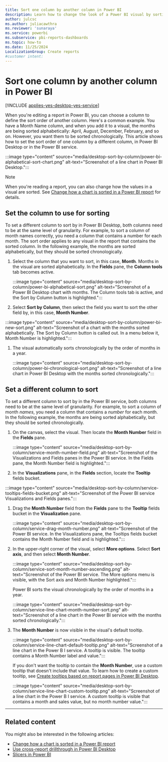 ```yaml
---
title: Sort one column by another column in Power BI
description: Learn how to change the look of a Power BI visual by sorting it by data fields. Use one column to define the sort order of another column.
author: julcsc
ms.author: juliacawthra
ms.reviewer: 'sunaraya'
ms.service: powerbi
ms.subservice: pbi-reports-dashboards
ms.topic: how-to
ms.date: 11/25/2024
LocalizationGroup: Create reports
#customer intent: 
---
```



# Sort one column by another column in Power BI

[!INCLUDE [applies-yes-desktop-yes-service](../includes/applies-yes-desktop-yes-service.md)]

When you're editing a report in Power BI, you can choose a column to define the sort order of another column.
Here's a common example. You have a Month Name column, and when you add it to a visual, the months are being sorted alphabetically: April, August, December, February, and so on. However, you want them to be sorted chronologically. This article shows how to set the sort order of one column by a different column, in Power BI Desktop or in the Power BI service.

:::image type="content" source="media/desktop-sort-by-column/power-bi-alphabetical-sort-chart.png" alt-text="Screenshot of a line chart in Power BI Desktop.":::

> [!NOTE]
> When you're reading a report, you can also change how the values in a visual are sorted. See [Change how a chart is sorted in a Power BI report](../consumer/end-user-change-sort.md) for details.

## Set the column to use for sorting

To set a different column to sort by in Power BI Desktop, both columns need to be at the same level of granularity. For example, to sort a column of month names correctly, you need a column that contains a number for each month. The sort order applies to any visual in the report that contains the sorted column. In the following example, the months are sorted alphabetically, but they should be sorted chronologically.

1. Select the column that you want to sort, in this case, **Month**. Months in the visual are sorted alphabetically. In the **Fields** pane, the **Column tools** tab becomes active.

   :::image type="content" source="media/desktop-sort-by-column/power-bi-alphabetical-sort.png" alt-text="Screenshot of a Power BI Desktop chart with months. The Column tools tab is active, and the Sort by Column button is highlighted.":::

1. Select **Sort by Column**, then select the field you want to sort the other field by, in this case, **Month Number**.

:::image type="content" source="media/desktop-sort-by-column/power-bi-new-sort.png" alt-text="Screenshot of a chart with the months sorted alphabetically. The Sort by Column button is called out. In a menu below it, Month Number is highlighted.":::

1. The visual automatically sorts chronologically by the order of months in a year.

   :::image type="content" source="media/desktop-sort-by-column/power-bi-chronological-sort.png" alt-text="Screenshot of a line chart in Power BI Desktop with the months sorted chronologically.":::

## Set a different column to sort

To set a different column to sort by in the Power BI service, both columns need to be at the same level of granularity. For example, to sort a column of month *names*, you need a column that contains a *number* for each month. In the following example, the months are being sorted alphabetically, but they should be sorted chronologically.

1. On the canvas, select the visual. Then locate the **Month Number** field in the **Fields** pane.

   :::image type="content" source="media/desktop-sort-by-column/service-month-number-field.png" alt-text="Screenshot of the Visualizations and Fields panes in the Power BI service. In the Fields pane, the Month Number field is highlighted.":::

1. In the **Visualizations** pane, in the **Fields** section, locate the **Tooltip** fields bucket.

:::image type="content" source="media/desktop-sort-by-column/service-tooltips-fields-bucket.png" alt-text="Screenshot of the Power BI service Visualizations and Fields panes.":::

1. Drag the **Month Number** field from the **Fields** pane to the **Tooltip** fields bucket in the **Visualization** pane.

   :::image type="content" source="media/desktop-sort-by-column/service-drag-month-number.png" alt-text="Screenshot of the Power BI service. In the Visualizations pane, the Tooltips fields bucket contains the Month Number field and is highlighted.":::

1. In the upper-right corner of the visual, select **More options**. Select **Sort axis**, and then select **Month Number**.

   :::image type="content" source="media/desktop-sort-by-column/service-sort-month-number-ascending.png" alt-text="Screenshot of the Power BI service. The More options menu is visible, with the Sort axis and Month Number highlighted.":::

   Power BI sorts the visual chronologically by the order of months in a year.

   :::image type="content" source="media/desktop-sort-by-column/service-line-chart-month-number-sort.png" alt-text="Screenshot of a line chart in the Power BI service with the months sorted chronologically.":::

1. The **Month Number** is now visible in the visual's default tooltip.

   :::image type="content" source="media/desktop-sort-by-column/service-line-chart-default-tooltip.png" alt-text="Screenshot of a line chart in the Power B I service. A tooltip is visible. The tooltip contains a Month Number label and value.":::

   If you don't want the tooltip to contain the **Month Number**, use a custom tooltip that doesn't include that value. To learn how to create a custom tooltip, see [Create tooltips based on report pages in Power BI Desktop](desktop-tooltips.md).

   :::image type="content" source="media/desktop-sort-by-column/service-line-chart-custom-tooltip.png" alt-text="Screenshot of a line chart in the Power B I service. A custom tooltip is visible that contains a month and sales value, but no month number value.":::

---

<!---
This functionality is no longer active.

## Getting back to default column for sorting
You can sort by any column you'd like, but there may be times when you want the visual to return to its default sorting column. For a visual that has a sort column selected, open the **More options** menu and select that column again. The visualization returns to its default sort column.

For example, here's the previous chart:

![Initial visualization](media/desktop-sort-by-column/sortbycolumn_6.png)

Go to the menu and select **SalesQuantity** again, the visual defaults to being ordered alphabetically by **Manufacturer**, as shown in the following image.

![Default sort order](media/desktop-sort-by-column/sortbycolumn_7.png)

With so many options for sorting your visuals, creating just the chart or image you want is easy.
--->

## Related content

You might also be interested in the following articles:

* [Change how a chart is sorted in a Power BI report](../consumer/end-user-change-sort.md)
* [Use cross-report drillthrough in Power BI Desktop](desktop-cross-report-drill-through.md)
* [Slicers in Power BI](../visuals/power-bi-visualization-slicers.md)
